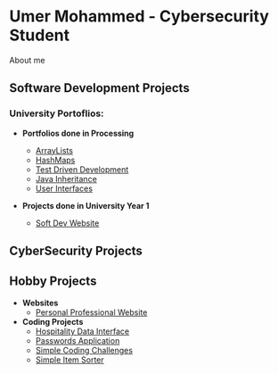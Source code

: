 <b><h1> Umer Mohammed - Cybersecurity Student</h1></b>
About me
<h2>Software Development Projects</h2>

<h3>University Portoflios:</h3>

  - <b>Portfolios done in Processing</b>
    - [ArrayLists](https://github.com/D3m0nslay7/University-ArrayLists)
    - [HashMaps](https://github.com/D3m0nslay7/University-HashMaps)
    - [Test Driven Development](https://github.com/D3m0nslay7/University-TestDrivenDevelopment)
    - [Java Inheritance](https://github.com/D3m0nslay7/University-JavaInheritance)
    - [User Interfaces](https://github.com/D3m0nslay7/University-GraphicalUserDesign)
   
  - <b>Projects done in University Year 1</b>
    - [Soft Dev Website](https://github.com/D3m0nslay7/SoftDev-Website)
      
<h2>CyberSecurity Projects</h2>

<h2>Hobby Projects</h2>

  - <b>Websites</b>
    - [Personal Professional Website](https://github.com/D3m0nslay7/ProfessionalWebsite)
  - <b>Coding Projects</b>
    - [Hospitality Data Interface](https://github.com/D3m0nslay7/HospitalityDataUpdater)
    - [Passwords Application](https://github.com/D3m0nslay7/PasswordsApp)
    - [Simple Coding Challenges](https://github.com/D3m0nslay7/SimpleCodingChallenges)
    - [Simple Item Sorter](https://github.com/D3m0nslay7/ItemSorter)
